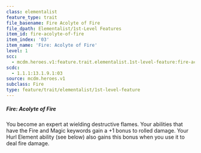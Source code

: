 ```yaml
---
class: elementalist
feature_type: trait
file_basename: Fire Acolyte of Fire
file_dpath: Elementalist/1st-Level Features
item_id: fire-acolyte-of-fire
item_index: '03'
item_name: 'Fire: Acolyte of Fire'
level: 1
scc:
  - mcdm.heroes.v1:feature.trait.elementalist.1st-level-feature:fire-acolyte-of-fire
scdc:
  - 1.1.1:13.1.9.1:03
source: mcdm.heroes.v1
subclass: Fire
type: feature/trait/elementalist/1st-level-feature
---
```


##### Fire: Acolyte of Fire

You become an expert at wielding destructive flames. Your abilities that have the Fire and Magic keywords gain a +1 bonus to rolled damage. Your Hurl Element ability (see below) also gains this bonus when you use it to deal fire damage.
